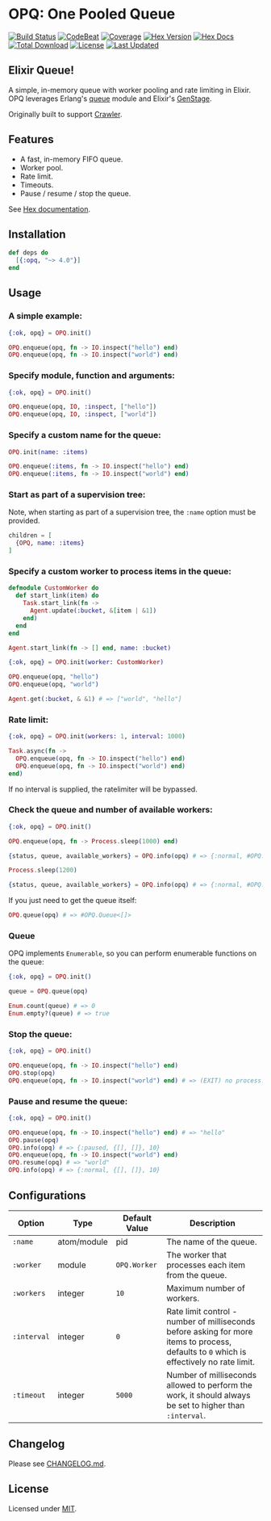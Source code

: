 # OPQ: One Pooled Queue

[![Build Status](https://github.com/fredwu/opq/actions/workflows/ci.yml/badge.svg)](https://github.com/fredwu/opq/actions)
[![CodeBeat](https://codebeat.co/badges/76916047-5b66-466d-91d3-7131a269899a)](https://codebeat.co/projects/github-com-fredwu-opq-master)
[![Coverage](https://img.shields.io/coveralls/fredwu/opq.svg)](https://coveralls.io/github/fredwu/opq?branch=master)
[![Hex Version](https://img.shields.io/hexpm/v/opq.svg)](https://hex.pm/packages/opq)
[![Hex Docs](https://img.shields.io/badge/hex-docs-lightgreen.svg)](https://hexdocs.pm/opq/)
[![Total Download](https://img.shields.io/hexpm/dt/opq.svg)](https://hex.pm/packages/opq)
[![License](https://img.shields.io/hexpm/l/opq.svg)](https://github.com/fredwu/opq/blob/master/LICENSE.md)
[![Last Updated](https://img.shields.io/github/last-commit/fredwu/opq.svg)](https://github.com/fredwu/opq/commits/master)

## Elixir Queue!

A simple, in-memory queue with worker pooling and rate limiting in Elixir. OPQ leverages Erlang's [queue](http://erlang.org/doc/man/queue.html) module and Elixir's [GenStage](https://github.com/elixir-lang/gen_stage).

Originally built to support [Crawler](https://github.com/fredwu/crawler).

## Features

- A fast, in-memory FIFO queue.
- Worker pool.
- Rate limit.
- Timeouts.
- Pause / resume / stop the queue.

See [Hex documentation](https://hexdocs.pm/opq/).

## Installation

```Elixir
def deps do
  [{:opq, "~> 4.0"}]
end
```

## Usage

### A simple example:

```elixir
{:ok, opq} = OPQ.init()

OPQ.enqueue(opq, fn -> IO.inspect("hello") end)
OPQ.enqueue(opq, fn -> IO.inspect("world") end)
```

### Specify module, function and arguments:

```elixir
{:ok, opq} = OPQ.init()

OPQ.enqueue(opq, IO, :inspect, ["hello"])
OPQ.enqueue(opq, IO, :inspect, ["world"])
```

### Specify a custom name for the queue:

```elixir
OPQ.init(name: :items)

OPQ.enqueue(:items, fn -> IO.inspect("hello") end)
OPQ.enqueue(:items, fn -> IO.inspect("world") end)
```

### Start as part of a supervision tree:

Note, when starting as part of a supervision tree, the `:name` option must be provided.

```elixir
children = [
  {OPQ, name: :items}
]
```

### Specify a custom worker to process items in the queue:

```elixir
defmodule CustomWorker do
  def start_link(item) do
    Task.start_link(fn ->
      Agent.update(:bucket, &[item | &1])
    end)
  end
end

Agent.start_link(fn -> [] end, name: :bucket)

{:ok, opq} = OPQ.init(worker: CustomWorker)

OPQ.enqueue(opq, "hello")
OPQ.enqueue(opq, "world")

Agent.get(:bucket, & &1) # => ["world", "hello"]
```

### Rate limit:

```elixir
{:ok, opq} = OPQ.init(workers: 1, interval: 1000)

Task.async(fn ->
  OPQ.enqueue(opq, fn -> IO.inspect("hello") end)
  OPQ.enqueue(opq, fn -> IO.inspect("world") end)
end)
```

If no interval is supplied, the ratelimiter will be bypassed.

### Check the queue and number of available workers:

```elixir
{:ok, opq} = OPQ.init()

OPQ.enqueue(opq, fn -> Process.sleep(1000) end)

{status, queue, available_workers} = OPQ.info(opq) # => {:normal, #OPQ.Queue<[]>, 9}

Process.sleep(1200)

{status, queue, available_workers} = OPQ.info(opq) # => {:normal, #OPQ.Queue<[]>, 10}
```

If you just need to get the queue itself:

```elixir
OPQ.queue(opq) # => #OPQ.Queue<[]>
```

### Queue

OPQ implements `Enumerable`, so you can perform enumerable functions on the queue:

```elixir
{:ok, opq} = OPQ.init()

queue = OPQ.queue(opq)

Enum.count(queue) # => 0
Enum.empty?(queue) # => true
```

### Stop the queue:

```elixir
{:ok, opq} = OPQ.init()

OPQ.enqueue(opq, fn -> IO.inspect("hello") end)
OPQ.stop(opq)
OPQ.enqueue(opq, fn -> IO.inspect("world") end) # => (EXIT) no process...
```

### Pause and resume the queue:

```elixir
{:ok, opq} = OPQ.init()

OPQ.enqueue(opq, fn -> IO.inspect("hello") end) # => "hello"
OPQ.pause(opq)
OPQ.info(opq) # => {:paused, {[], []}, 10}
OPQ.enqueue(opq, fn -> IO.inspect("world") end)
OPQ.resume(opq) # => "world"
OPQ.info(opq) # => {:normal, {[], []}, 10}
```

## Configurations

| Option       | Type        | Default Value  | Description |
|--------------|-------------|----------------|-------------|
| `:name`      | atom/module | pid            | The name of the queue.
| `:worker`    | module      | `OPQ.Worker`   | The worker that processes each item from the queue.
| `:workers`   | integer     | `10`           | Maximum number of workers.
| `:interval`  | integer     | `0`            | Rate limit control - number of milliseconds before asking for more items to process, defaults to `0` which is effectively no rate limit.
| `:timeout`   | integer     | `5000`         | Number of milliseconds allowed to perform the work, it should always be set to higher than `:interval`.

## Changelog

Please see [CHANGELOG.md](CHANGELOG.md).

## License

Licensed under [MIT](http://fredwu.mit-license.org/).
